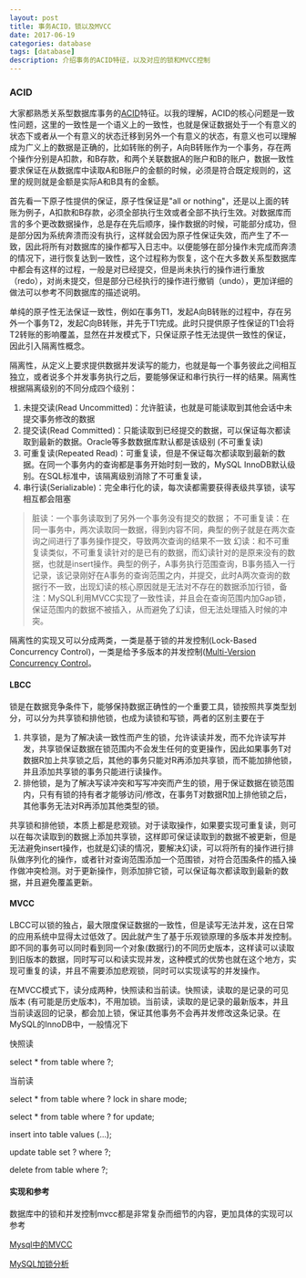 ```yaml
---
layout: post
title: 事务ACID，锁以及MVCC
date: 2017-06-19
categories: database
tags: [database]
description: 介绍事务的ACID特征，以及对应的锁和MVCC控制
---
```


### ACID

大家都熟悉关系型数据库事务的[ACID](https://en.wikipedia.org/wiki/ACID)特征。以我的理解，ACID的核心问题是一致性问题，这里的一致性是一个语义上的一致性，也就是保证数据处于一个有意义的状态下或者从一个有意义的状态迁移到另外一个有意义的状态，有意义也可以理解成为广义上的数据是正确的，比如转账的例子，A向B转账作为一个事务，存在两个操作分别是A扣款，和B存款，和两个关联数据A的账户和B的账户，数据一致性要求保证在从数据库中读取A和B账户的金额的时候，必须是符合既定规则的，这里的规则就是金额是实际A和B具有的金额。

首先看一下原子性提供的保证，原子性保证是"all or nothing"，还是以上面的转账为例子，A扣款和B存款，必须全部执行生效或者全部不执行生效。对数据库而言的多个更改数据操作，总是存在先后顺序，操作数据的时候，可能部分成功，但是部分因为系统奔溃而没有执行，这样就会因为原子性保证失效，而产生了不一致，因此将所有对数据库的操作都写入日志中。以便能够在部分操作未完成而奔溃的情况下，进行恢复达到一致性，这个过程称为恢复，这个在大多数关系型数据库中都会有这样的过程，一般是对已经提交，但是尚未执行的操作进行重放（redo），对尚未提交，但是部分已经执行的操作进行撤销（undo），更加详细的做法可以参考不同数据库的描述说明。

单纯的原子性无法保证一致性，例如在事务T1，发起A向B转账的过程中，存在另外一个事务T2，发起C向B转账，并先于T1完成。此时只提供原子性保证的T1会将T2转账的影响覆盖，显然在并发模式下，只保证原子性无法提供一致性的保证，因此引入隔离性概念。

隔离性，从定义上要求提供数据并发读写的能力，也就是每一个事务彼此之间相互独立，或者说多个并发事务执行之后，要能够保证和串行执行一样的结果。隔离性根据隔离级别的不同分成四个级别：

1. 未提交读(Read Uncommitted)：允许脏读，也就是可能读取到其他会话中未提交事务修改的数据
2. 提交读(Read Committed)：只能读取到已经提交的数据，可以保证每次都读取到最新的数据。Oracle等多数数据库默认都是该级别 (不可重复读)
3. 可重复读(Repeated Read)：可重复读，但是不保证每次都读取到最新的数据。在同一个事务内的查询都是事务开始时刻一致的，MySQL InnoDB默认级别。在SQL标准中，该隔离级别消除了不可重复读，
4. 串行读(Serializable)：完全串行化的读，每次读都需要获得表级共享锁，读写相互都会阻塞

> 脏读：一个事务读取到了另外一个事务没有提交的数据；
> 不可重复读：在同一事务中，两次读取同一数据，得到内容不同，典型的例子就是在两次查询之间进行了事务操作提交，导致两次查询的结果不一致
> 幻读：和不可重复读类似，不可重复读针对的是已有的数据，而幻读针对的是原来没有的数据，也就是insert操作。典型的例子，A事务执行范围查询，B事务插入一行记录，该记录刚好在A事务的查询范围之内，并提交，此时A两次查询的数据行不一致，出现幻读的核心原因就是无法对不存在的数据添加行锁，备注：MySQL利用MVCC实现了一致性读，并且会在查询范围内加Gap锁，保证范围内的数据不被插入，从而避免了幻读，但无法处理插入时候的冲突。

隔离性的实现又可以分成两类，一类是基于锁的并发控制(Lock-Based Concurrency Control)，一类是给予多版本的并发控制([Multi-Version Concurrency Control](https://en.wikipedia.org/wiki/Multiversion_concurrency_control)。

####  LBCC

锁是在数据竞争条件下，能够保持数据正确性的一个重要工具，锁按照共享类型划分，可以分为共享锁和排他锁，也成为读锁和写锁，两者的区别主要在于

1. 共享锁，是为了解决读一致性而产生的锁，允许读读并发，而不允许读写并发，共享锁保证数据在锁范围内不会发生任何的变更操作，因此如果事务T对数据R加上共享锁之后，其他的事务只能对R再添加共享锁，而不能加排他锁，并且添加共享锁的事务只能进行读操作。
2. 排他锁，是为了解决写读冲突和写写冲突而产生的锁，用于保证数据在锁范围内，只有有锁的持有者才能够访问/修改，在事务T对数据R加上排他锁之后，其他事务无法对R再添加其他类型的锁。

共享锁和排他锁，本质上都是悲观锁。对于读取操作，如果要实现可重复读，则可以在每次读取到的数据上添加共享锁，这样即可保证读取到的数据不被更新，但是无法避免insert操作，也就是幻读的情况，要解决幻读，可以将所有的操作进行排队做序列化的操作，或者针对查询范围添加一个范围锁，对符合范围条件的插入操作做冲突检测。对于更新操作，则添加排它锁，可以保证每次都读取到最新的数据，并且避免覆盖更新。

#### MVCC

LBCC可以锁的独占，最大限度保证数据的一致性，但是读写无法并发，这在日常的应用系统中显得太过低效了。因此就产生了基于乐观锁原理的多版本并发控制。即不同的事务可以同时看到同一个对象(数据行)的不同历史版本，这样读可以读取到旧版本的数据，同时写可以和读实现并发，这种模式的优势也就在这个地方，实现可重复的读，并且不需要添加悲观锁，同时可以实现读写的并发操作。

在MVCC模式下，读分成两种，快照读和当前读。快照读，读取的是记录的可见版本 (有可能是历史版本)，不用加锁。当前读，读取的是记录的最新版本，并且当前读返回的记录，都会加上锁，保证其他事务不会再并发修改这条记录。在MySQL的InnoDB中，一般情况下

快照读

select * from table where ?;

当前读

select * from table where ? lock in share mode;

select * from table where ? for update;

insert into table values (…);

update table set ? where ?;

delete from table where ?;

#### 实现和参考

数据库中的锁和并发控制mvcc都是非常复杂而细节的内容，更加具体的实现可以参考

[Mysql中的MVCC](https://blog.csdn.net/chen77716/article/details/6742128) 

[MySQL加锁分析](https://hedengcheng.com/?p=771)





